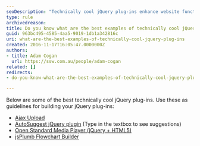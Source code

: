 ```yaml
---
seoDescription: "Technically cool jQuery plug-ins enhance website functionality with advanced features and user-friendly interfaces."
type: rule
archivedreason: 
title: Do you know what are the best examples of technically cool jQuery plug-ins?
guid: 963bc495-4585-4aa5-9019-1db1a342816c
uri: what-are-the-best-examples-of-technically-cool-jquery-plug-ins
created: 2016-11-17T16:05:47.0000000Z
authors:
- title: Adam Cogan
  url: https://ssw.com.au/people/adam-cogan
related: []
redirects:
- do-you-know-what-are-the-best-examples-of-technically-cool-jquery-plug-ins

---
```


Below are some of the best technically cool jQuery plug-ins. Use these as guidelines for building your jQuery plug-ins:

<!--endintro-->

* [Ajax Upload](https://www.jqueryscript.net/demo/jQuery-AJAX-File-Uploader-FileUp/)
* [AutoSuggest jQuery plugin](https://drew.tenderapp.com/kb/autosuggest-jquery-plugin) (Type in the textbox to see suggestions)
* [Open Standard Media Player (jQuery + HTML5)](http://mediafront.org/osmplayer/#.Yji37ZrMLso)
* [jsPlumb Flowchart Builder](https://demo.jsplumbtoolkit.com/flowchart-builder/)
